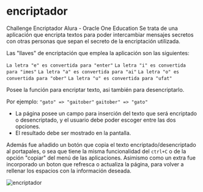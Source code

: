 # encriptador
Challenge Encriptador Alura - Oracle One Education
Se trata de una aplicación que encripta textos para poder intercambiar mensajes secretos con otras personas que sepan el secreto de la encriptación utilizada.

Las "llaves" de encriptación que emplea la aplicación son las siguientes:

`La letra "e" es convertida para "enter"`
`La letra "i" es convertida para "imes"`
`La letra "a" es convertida para "ai"`
`La letra "o" es convertida para "ober"`
`La letra "u" es convertida para "ufat"`

Posee la función para encriptar texto, asi también para desencriptarlo. 

Por ejemplo:
`"gato" => "gaitober"`
`gaitober" => "gato"`

- La página posee un campo para 
inserción del texto que será encriptado o desencriptado, y el usuario debe poder escoger entre las dos opciones.
- El resultado debe ser mostrado en la pantalla.

Además fue añadido un botón que copia el texto encriptado/desencriptado al portapales, o sea que tiene la misma funcionalidad del `ctrl+C` o de la opción "copiar" del menú de las aplicaciones.
Asimismo como un extra fue incorporado un boton que refresca o actualiza la página, para volver a rellenar los espacios con la información deseada.


![encriptador](https://user-images.githubusercontent.com/102265874/185229588-d3f2dd56-0937-439b-9513-1f7982f38d6a.png)

